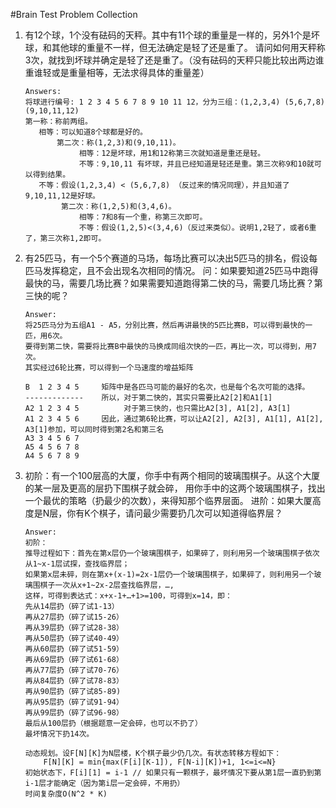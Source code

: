 #Brain Test Problem Collection

1.  有12个球，1个没有砝码的天秤。其中有11个球的重量是一样的，另外1个是坏球，和其他球的重量不一样，但无法确定是轻了还是重了。
    请问如何用天秤称3次，就找到坏球并确定是轻了还是重了。（没有砝码的天秤只能比较出两边谁重谁轻或是重量相等，无法求得具体的重量差）
    
        Answers: 
        将球进行编号: 1 2 3 4 5 6 7 8 9 10 11 12，分为三组：(1,2,3,4) (5,6,7,8) (9,10,11,12)
        第一称：称前两组。
           相等：可以知道8个球都是好的。
               第二次：称(1,2,3)和(9,10,11)。
                    相等：12是坏球，用1和12称第三次就知道是重还是轻。
                    不等：9,10,11 有坏球，并且已经知道是轻还是重。第三次称9和10就可以得到结果。
           不等：假设(1,2,3,4) < (5,6,7,8) （反过来的情况同理），并且知道了9,10,11,12是好球。
                第二次：称(1,2,5)和(3,4,6)。
                    相等：7和8有一个重，称第三次即可。
                    不等：假设(1,2,5)<(3,4,6)（反过来类似）。说明1,2轻了，或者6重了，第三次称1,2即可。
                    
2.  有25匹马，有一个5个赛道的马场，每场比赛可以决出5匹马的排名，假设每匹马发挥稳定，且不会出现名次相同的情况。
    问：如果要知道25匹马中跑得最快的马，需要几场比赛？如果需要知道跑得第二快的马，需要几场比赛？第三快的呢？ 
        
        Answer:
        将25匹马分为五组A1 - A5，分别比赛，然后再讲最快的5匹比赛B，可以得到最快的一匹，用6次。
        要得到第二快，需要将比赛B中最快的马换成同组次快的一匹，再比一次，可以得到，用7次。
        其实经过6轮比赛，可以得到一个马速度的增益矩阵
        
        B  1 2 3 4 5     矩阵中是各匹马可能的最好的名次，也是每个名次可能的选择。
        -------------    所以，对于第二快的，其实只需要比A2[2]和A1[1]
        A2 1 2 3 4 5          对于第三快的，也只需比A2[3], A1[2], A3[1]
        A1 2 3 4 5 6     因此，通过第6轮比赛，可以让A2[2], A2[3], A1[1], A1[2], A3[1]参加，可以同时得到第2名和第三名
        A3 3 4 5 6 7
        A5 4 5 6 7 8
        A4 5 6 7 8 9
        
3.  初阶：有一个100层高的大厦，你手中有两个相同的玻璃围棋子。从这个大厦的某一层及更高的层扔下围棋子就会碎，
    用你手中的这两个玻璃围棋子，找出一个最优的策略（扔最少的次数），来得知那个临界层面。
    进阶：如果大厦高度是N层，你有K个棋子，请问最少需要扔几次可以知道得临界层？
    
        Answer:
        初阶：
        推导过程如下：首先在第x层仍一个玻璃围棋子，如果碎了，则利用另一个玻璃围棋子依次从1~x-1层试探，查找临界层；
        如果第x层未碎，则在第x+(x-1)=2x-1层仍一个玻璃围棋子，如果碎了，则利用另一个玻璃围棋子一次从x+1~2x-2层查找临界层，…,
        这样，可得到表达式：x+x-1+…+1>=100，可得到x=14，即：
        先从14层扔（碎了试1-13）
        再从27层扔（碎了试15-26）
        再从39层扔（碎了试28-38）
        再从50层扔（碎了试40-49）
        再从60层扔（碎了试51-59）
        再从69层扔（碎了试61-68）
        再从77层扔（碎了试70-76）
        再从84层扔（碎了试78-83）
        再从90层扔（碎了试85-89)
        再从95层扔（碎了试91-94）
        再从99层扔（碎了试96-98）
        最后从100层扔（根据题意一定会碎，也可以不扔了）
        最坏情况下扔14次。
        
        动态规划。设F[N][K]为N层楼，K个棋子最少仍几次。有状态转移方程如下：
        	F[N][K] = min{max(F[i][K-1]), F[N-i][K])+1, 1<=i<=N}
        初始状态下，F[i][1] = i-1 // 如果只有一颗棋子，最坏情况下要从第1层一直扔到第i-1层才能确定（因为第i层一定会碎，不用扔）
        时间复杂度O(N^2 * K)
        
        
        